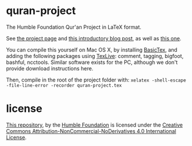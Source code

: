 # quran-project
The Humble Foundation Qur'an Project in LaTeX format.

See [the project page](http://humblefoundation.org/quran) and [this introductory blog post](http://www.humblefoundation.org/blog/our-first-blog-post-on-relocation-and-translation), as well as [this one](http://www.humblefoundation.org/blog/publishing-a-book-with-latex-part-one).

You can compile this yourself on Mac OS X, by installing [BasicTex](https://tug.org/mactex/morepackages.html), and adding the following packages using [TexLive](http://amaxwell.github.io/tlutility/): comment, tagging, bigfoot, bashful, ncctools. Similar software exists for the PC, although we don't provide download instructions here.

Then, compile in the root of the project folder with: `xelatex -shell-escape -file-line-error -recorder quran-project.tex`

# license
[This repository](http://github.com/humblefoundation/quran-project), by the [Humble Foundation](http://www.humblefoundation.org) is licensed under the [Creative Commons Attribution-NonCommercial-NoDerivatives 4.0 International License](http://creativecommons.org/licenses/by-nc-nd/4.0/).

